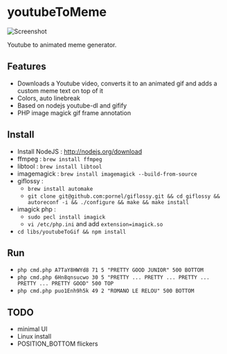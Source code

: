 youtubeToMeme
=============

![Screenshot](http://grabs.lucasmouilleron.com/grab%202021-03-13%20at%2009.27.17.png)

Youtube to animated meme generator.

Features
--------
- Downloads a Youtube video, converts it to an animated gif and adds a custom meme text on top of it
- Colors, auto linebreak
- Based on nodejs youtube-dl and gifify
- PHP image magick gif frame annotation

Install
-------
- Install NodeJS : http://nodejs.org/download
- ffmpeg : `brew install ffmpeg`
- libtool : `brew install libtool`
- imagemagick : `brew install imagemagick --build-from-source`
- giflossy :
    - `brew install automake`
    - `git clone git@github.com:pornel/giflossy.git && cd giflossy && autoreconf -i && ./configure && make && make install`
- imagick php :
    - `sudo pecl install imagick`
    - `vi /etc/php.ini` and add `extension=imagick.so`
- `cd libs/youtubeToGif && npm install`

Run
---
- `php cmd.php A7TaY8HWYd8 71 5 "PRETTY GOOD JUNIOR" 500 BOTTOM`
- `php cmd.php 6Hn8qnsucwo 30 5 "PRETTY ... PRETTY ... PRETTY ... PRETTY ... PRETTY GOOD" 500 TOP`
- `php cmd.php puo1Enh9h5k 49 2 "ROMANO LE RELOU" 500 BOTTOM`

TODO
----
- minimal UI
- Linux install
- POSITION_BOTTOM flickers